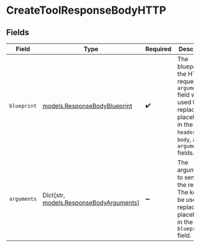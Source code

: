# CreateToolResponseBodyHTTP


## Fields

| Field                                                                                                                                                       | Type                                                                                                                                                        | Required                                                                                                                                                    | Description                                                                                                                                                 |
| ----------------------------------------------------------------------------------------------------------------------------------------------------------- | ----------------------------------------------------------------------------------------------------------------------------------------------------------- | ----------------------------------------------------------------------------------------------------------------------------------------------------------- | ----------------------------------------------------------------------------------------------------------------------------------------------------------- |
| `blueprint`                                                                                                                                                 | [models.ResponseBodyBlueprint](../models/responsebodyblueprint.md)                                                                                          | :heavy_check_mark:                                                                                                                                          | The blueprint for the HTTP request. The `arguments` field will be used to replace the placeholders in the `url`, `headers`, `body`, and `arguments` fields. |
| `arguments`                                                                                                                                                 | Dict[str, [models.ResponseBodyArguments](../models/responsebodyarguments.md)]                                                                               | :heavy_minus_sign:                                                                                                                                          | The arguments to send with the request. The keys will be used to replace the placeholders in the `blueprint` field.                                         |